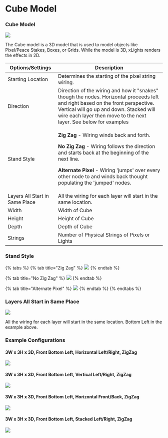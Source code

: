 # Cube Model

### Cube Model

![](<../../../.gitbook/assets/image (767).png>)

The Cube model is a 3D model that is used to model objects like Pixel/Peace Stakes, Boxes, or Grids. While the model is 3D, xLights renders the effects in 2D. &#x20;



| Options/Settings                | Description                                                                                                                                                                                                                                                                                                               |
| ------------------------------- | ------------------------------------------------------------------------------------------------------------------------------------------------------------------------------------------------------------------------------------------------------------------------------------------------------------------------- |
| Starting Location               | Determines the starting of the pixel string wiring.                                                                                                                                                                                                                                                                       |
| Direction                       | Direction of the wiring and how it "snakes" though the nodes. Horizontal proceeds left and right based on the front perspective. Vertical will go up and down. Stacked will wire each layer then move to the next layer. See below for examples                                                                           |
| Stand Style                     | <p><strong>Zig Zag</strong> - Wiring winds back and forth.</p><p><strong>No Zig Zag</strong> - Wiring follows the direction and starts back at the beginning of the next line.</p><p><strong>Alternate Pixel</strong> - Wiring 'jumps' over every other node to and winds back thought populating the 'jumped' nodes.</p> |
| Layers All Start in Same Place  | All the wiring for each layer will start in the same location.                                                                                                                                                                                                                                                            |
| Width                           | Width of Cube                                                                                                                                                                                                                                                                                                             |
| Height                          | Height of Cube                                                                                                                                                                                                                                                                                                            |
| Depth                           | Depth of Cube                                                                                                                                                                                                                                                                                                             |
| Strings                         | Number of Physical Strings of Pixels or Lights                                                                                                                                                                                                                                                                            |

### Stand Style

{% tabs %}
{% tab title="Zig Zag" %}
![](<../../../.gitbook/assets/image (771).png>)
{% endtab %}

{% tab title="No Zig Zag" %}
![](<../../../.gitbook/assets/image (760).png>)
{% endtab %}

{% tab title="Alternate Pixel" %}
![](<../../../.gitbook/assets/image (735) (2).png>)
{% endtab %}
{% endtabs %}

### Layers All Start in Same Place

![](<../../../.gitbook/assets/image (770).png>)

All the wiring for each layer will start in the same location. Bottom Left in the example above.

### Example Configurations

#### 3W x 3H x 3D, Front Bottom Left, Horizontal Left/Right, ZigZag

![](../../../.gitbook/assets/2022-08-01\_23h15\_41.png)

#### 3W x 3H x 3D, Front Bottom Left, Vertical Left/Right, ZigZag

&#x20;![](../../../.gitbook/assets/2022-08-01\_23h14\_26.png)

#### 3W x 3H x 3D, Front Bottom Left, Horizontal Front/Back, ZigZag

![](<../../../.gitbook/assets/image (728) (2).png>)

#### 3W x 3H x 3D, Front Bottom Left, Stacked Left/Right, ZigZag

![](<../../../.gitbook/assets/image (765).png>)

